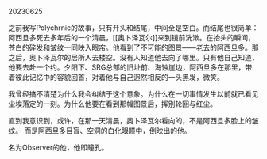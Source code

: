 20230625

之前我写Polychrnic的故事，只有开头和结尾，中间全是空白。而结尾也很简单：阿西旦多死去多年后的一个清晨，[[奥卜泽瓦尔]]来到镜前洗漱。在抬头的瞬间，苍白的碎发和皱纹一同映入眼帘。他看到了不可能的图景——老去的阿西旦多。那之后，奥卜泽瓦尔的居所人去楼空。没有人知道他去向了哪里。只有他自己知道，他要去赴一个约。夕阳下、SRG总部的旧址前、海蚀崖边，阿西旦多在那里，带着彼此记忆中的容貌回首，对着他与自己迥然相反的一头黑发，微笑。

我曾经搞不清楚为什么我会纠结于这个意象。为什么在一切事情发生以前就已看见尘埃落定的一刻。为什么他要在看到那幅图景后，挥别轮回与红尘。

直到我意识到，或许，在那一天清晨，奥卜泽瓦尔看向的，不是阿西旦多脸上的皱纹。
而是阿西旦多目盲、空洞的白化眼瞳中，倒映出的他。

名为Observer的他，他即瞳孔。